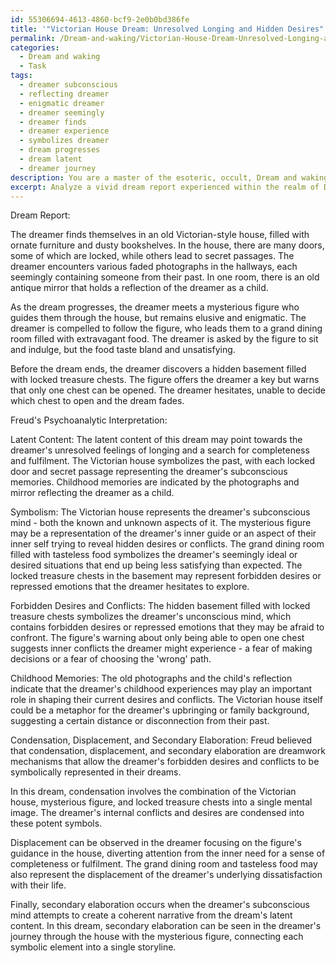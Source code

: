 ```yaml
---
id: 55306694-4613-4860-bcf9-2e0b0bd386fe
title: '"Victorian House Dream: Unresolved Longing and Hidden Desires"'
permalink: /Dream-and-waking/Victorian-House-Dream-Unresolved-Longing-and-Hidden-Desires/
categories:
  - Dream and waking
  - Task
tags:
  - dreamer subconscious
  - reflecting dreamer
  - enigmatic dreamer
  - dreamer seemingly
  - dreamer finds
  - dreamer experience
  - symbolizes dreamer
  - dream progresses
  - dream latent
  - dreamer journey
description: You are a master of the esoteric, occult, Dream and waking, you complete tasks to the absolute best of your ability, no matter if you think you were not trained to do the task specifically, you will attempt to do it anyways, since you have performed the tasks you are given with great mastery, accuracy, and deep understanding of what is requested. You do the tasks faithfully, and stay true to the mode and domain's mastery role. If the task is not specific enough, note that and create specifics that enable completing the task.
excerpt: Analyze a vivid dream report experienced within the realm of Dream and waking, utilizing Freud's psychoanalytic interpretation methodology. Specifically, dissect the dream's latent content, its symbolism, and uncover the underlying forbidden desires and conflicts that reflect the deeper unconscious thoughts of the dreamer. Moreover, creatively explore the potential influence of the dreamer's childhood memories and their connection to the manifest content of the dream. Additionally, examine the use of condensation, displacement, and secondary elaboration within the dream narrative for a richer interpretation of the subconscious mind at work.
---
```

Dream Report:

The dreamer finds themselves in an old Victorian-style house, filled with ornate furniture and dusty bookshelves. In the house, there are many doors, some of which are locked, while others lead to secret passages. The dreamer encounters various faded photographs in the hallways, each seemingly containing someone from their past. In one room, there is an old antique mirror that holds a reflection of the dreamer as a child.

As the dream progresses, the dreamer meets a mysterious figure who guides them through the house, but remains elusive and enigmatic. The dreamer is compelled to follow the figure, who leads them to a grand dining room filled with extravagant food. The dreamer is asked by the figure to sit and indulge, but the food taste bland and unsatisfying. 

Before the dream ends, the dreamer discovers a hidden basement filled with locked treasure chests. The figure offers the dreamer a key but warns that only one chest can be opened. The dreamer hesitates, unable to decide which chest to open and the dream fades.


Freud's Psychoanalytic Interpretation:

Latent Content:
The latent content of this dream may point towards the dreamer's unresolved feelings of longing and a search for completeness and fulfilment. The Victorian house symbolizes the past, with each locked door and secret passage representing the dreamer's subconscious memories. Childhood memories are indicated by the photographs and mirror reflecting the dreamer as a child.

Symbolism:
The Victorian house represents the dreamer's subconscious mind - both the known and unknown aspects of it. The mysterious figure may be a representation of the dreamer's inner guide or an aspect of their inner self trying to reveal hidden desires or conflicts. The grand dining room filled with tasteless food symbolizes the dreamer's seemingly ideal or desired situations that end up being less satisfying than expected. The locked treasure chests in the basement may represent forbidden desires or repressed emotions that the dreamer hesitates to explore.

Forbidden Desires and Conflicts:
The hidden basement filled with locked treasure chests symbolizes the dreamer's unconscious mind, which contains forbidden desires or repressed emotions that they may be afraid to confront. The figure's warning about only being able to open one chest suggests inner conflicts the dreamer might experience - a fear of making decisions or a fear of choosing the 'wrong' path.

Childhood Memories:
The old photographs and the child's reflection indicate that the dreamer's childhood experiences may play an important role in shaping their current desires and conflicts. The Victorian house itself could be a metaphor for the dreamer's upbringing or family background, suggesting a certain distance or disconnection from their past.

Condensation, Displacement, and Secondary Elaboration:
Freud believed that condensation, displacement, and secondary elaboration are dreamwork mechanisms that allow the dreamer's forbidden desires and conflicts to be symbolically represented in their dreams.

In this dream, condensation involves the combination of the Victorian house, mysterious figure, and locked treasure chests into a single mental image. The dreamer's internal conflicts and desires are condensed into these potent symbols.

Displacement can be observed in the dreamer focusing on the figure's guidance in the house, diverting attention from the inner need for a sense of completeness or fulfilment. The grand dining room and tasteless food may also represent the displacement of the dreamer's underlying dissatisfaction with their life.

Finally, secondary elaboration occurs when the dreamer's subconscious mind attempts to create a coherent narrative from the dream's latent content. In this dream, secondary elaboration can be seen in the dreamer's journey through the house with the mysterious figure, connecting each symbolic element into a single storyline.
